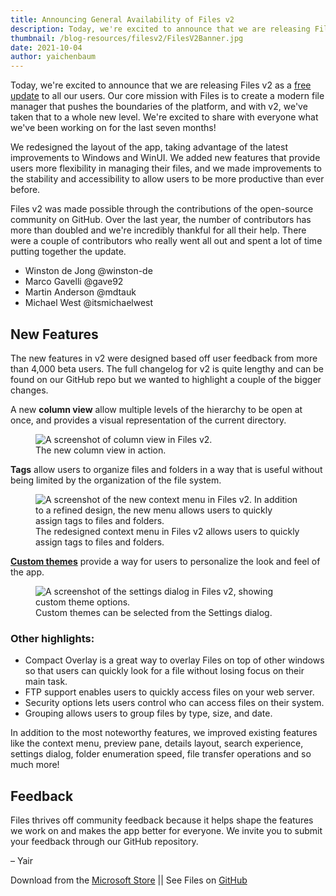 ```yaml
---
title: Announcing General Availability of Files v2
description: Today, we're excited to announce that we are releasing Files v2 as a free update to all our users. Our core mission with Files is to create a modern file manager that pushes the boundaries of the platform, and with v2, we've taken that to a whole new level.
thumbnail: /blog-resources/filesv2/FilesV2Banner.jpg
date: 2021-10-04
author: yaichenbaum
---
```


Today, we're excited to announce that we are releasing Files v2 as
a [free update]({'https://www.microsoft.com/store/apps/9nghp3dx8hdx?cid=FilesWebsite'})
to all our users. Our core mission with Files is to create a modern file manager that pushes the boundaries of the
platform, and with v2, we've taken that to a whole new level. We're excited to share with everyone what we've been
working on for the last seven months!

We redesigned the layout of the app, taking advantage of the latest improvements to Windows and WinUI. We added new
features that provide users more flexibility in managing their files, and we made improvements to the stability and
accessibility to allow users to be more productive than ever before.

Files v2 was made possible through the contributions of the open-source community on GitHub. Over the last year, the
number of contributors has more than doubled and we're incredibly thankful for all their help. There were a couple of
contributors who really went all out and spent a lot of time putting together the update.

- Winston de Jong @winston-de
- Marco Gavelli @gave92
- Martin Anderson @mdtauk
- Michael West @itsmichaelwest

## New Features

The new features in v2 were designed based off user feedback from more than 4,000 beta users. The full changelog for v2
is quite lengthy and can be found on our GitHub repo but we wanted to highlight a couple of the bigger changes.

A new **column view** allow multiple levels of the hierarchy to be open at once, and provides a visual representation of
the current directory.

<figure class="margin-bottom">
    <img src="/blog-resources/filesv2/Files21_V2_ColumnView_Light_RGB.jpg" alt="A screenshot of column view in Files v2.">
    <figcaption>The new column view in action.</figcaption>
</figure>

**Tags** allow users to organize files and folders in a way that is useful without being limited by the organization of
the file system.

<figure class="margin-bottom">
    <img src="/blog-resources/filesv2/Files21_V2_ContextMenu_Light_RGB.jpg" alt="A screenshot of the new context menu in Files v2. In addition to a refined design, the new menu allows users to quickly assign tags to files and folders.">
    <figcaption>The redesigned context menu in Files v2 allows users to quickly assign tags to files and folders.</figcaption>
</figure>

[**Custom themes**](https://www.microsoft.com/store/productId/9N20KQ61LSFQ) provide a way for users to personalize the
look and feel of the app.

<figure class="margin-bottom">
    <img src="/blog-resources/filesv2/Files21_V2_Themes_Dark_RGB.jpg" alt="A screenshot of the settings dialog in Files v2, showing custom theme options.">
    <figcaption>Custom themes can be selected from the Settings dialog.</figcaption>
</figure>

### Other highlights:

- Compact Overlay is a great way to overlay Files on top of other windows so that users can quickly look for a file
  without losing focus on their main task.
- FTP support enables users to quickly access files on your web server.
- Security options lets users control who can access files on their system.
- Grouping allows users to group files by type, size, and date.

In addition to the most noteworthy features, we improved existing features like the context menu, preview pane, details
layout, search experience, settings dialog, folder enumeration speed, file transfer operations and so much more!

## Feedback

Files thrives off community feedback because it helps shape the features we work on and makes the app better for
everyone. We invite you to submit your feedback through our GitHub repository.

– Yair

Download from
the [Microsoft Store]({'https://click.linksynergy.com/deeplink?id=pVFXwNFwveg&mid=24542&murl=https%3A%2F%2Fwww.microsoft.com%2Fstore%2Fapps%2F9NGHP3DX8HDX'})
|| See Files on [GitHub](https://github.com/files-community/Files)
